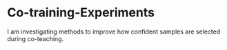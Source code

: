 # Co-training-Experiments
I am investigating methods to improve how confident samples are selected during co-teaching.
